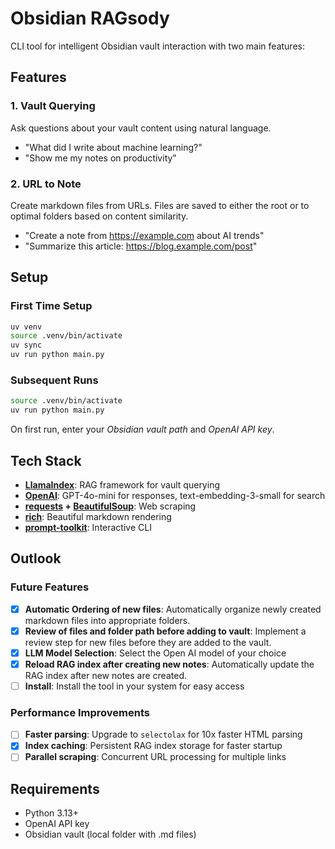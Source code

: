 # Obsidian RAGsody

CLI tool for intelligent Obsidian vault interaction with two main features:

## Features

### 1. Vault Querying
Ask questions about your vault content using natural language.
- "What did I write about machine learning?"
- "Show me my notes on productivity"

### 2. URL to Note
Create markdown files from URLs. Files are saved to either the root or to optimal folders based on content similarity.
- "Create a note from https://example.com about AI trends"
- "Summarize this article: https://blog.example.com/post"

## Setup

### First Time Setup

```bash
uv venv
source .venv/bin/activate
uv sync
uv run python main.py
```

### Subsequent Runs

```bash
source .venv/bin/activate
uv run python main.py
```

On first run, enter your *Obsidian vault path* and *OpenAI API key*.

## Tech Stack

- **[LlamaIndex](https://github.com/run-llama/llama_index)**: RAG framework for vault querying
- **[OpenAI](https://github.com/openai/openai-python)**: GPT-4o-mini for responses, text-embedding-3-small for search
- **[requests](https://github.com/psf/requests) + [BeautifulSoup](https://pypi.org/project/beautifulsoup4/)**: Web scraping
- **[rich](https://github.com/Textualize/rich)**: Beautiful markdown rendering
- **[prompt-toolkit](https://github.com/prompt-toolkit/python-prompt-toolkit)**: Interactive CLI

## Outlook

### Future Features
- [x] **Automatic Ordering of new files**: Automatically organize newly created markdown files into appropriate folders.
- [x] **Review of files and folder path before adding to vault**: Implement a review step for new files before they are added to the vault.
- [x] **LLM Model Selection**: Select the Open AI model of your choice
- [x] **Reload RAG index after creating new notes**: Automatically update the RAG index after new notes are created.
- [ ] **Install**: Install the tool in your system for easy access

### Performance Improvements
- [ ] **Faster parsing**: Upgrade to `selectolax` for 10x faster HTML parsing
- [x] **Index caching**: Persistent RAG index storage for faster startup
- [ ] **Parallel scraping**: Concurrent URL processing for multiple links

## Requirements

- Python 3.13+
- OpenAI API key
- Obsidian vault (local folder with .md files)